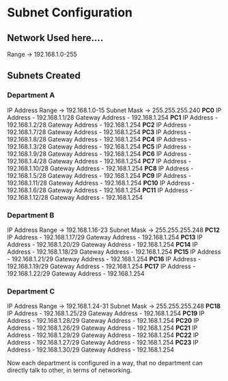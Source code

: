 # Subnet Configuration
## Network Used here....
Range -> 192.168.1.0-255
## Subnets Created
### Department A
IP Address Range -> 192.168.1.0-15
Subnet Mask -> 255.255.255.240
**PC0**
IP Address - 192.168.1.1/28
Gateway Address - 192.168.1.254
**PC1**
IP Address - 192.168.1.2/28
Gateway Address - 192.168.1.254
**PC2**
IP Address - 192.168.1.7/28
Gateway Address - 192.168.1.254
**PC3**
IP Address - 192.168.1.8/28
Gateway Address - 192.168.1.254
**PC4**
IP Address - 192.168.1.3/28
Gateway Address - 192.168.1.254
**PC5**
IP Address - 192.168.1.9/28
Gateway Address - 192.168.1.254
**PC6**
IP Address - 192.168.1.4/28
Gateway Address - 192.168.1.254
**PC7**
IP Address - 192.168.1.10/28
Gateway Address - 192.168.1.254
**PC8**
IP Address - 192.168.1.5/28
Gateway Address - 192.168.1.254
**PC9**
IP Address - 192.168.1.11/28
Gateway Address - 192.168.1.254
**PC10**
IP Address - 192.168.1.6/28
Gateway Address - 192.168.1.254
**PC11**
IP Address - 192.168.1.12/28
Gateway Address - 192.168.1.254
### Department B 
IP Address Range -> 192.168.1.16-23
Subnet Mask -> 255.255.255.248
**PC12**
IP Address - 192.168.1.17/29
Gateway Address - 192.168.1.254
**PC13**
IP Address - 192.168.1.20/29
Gateway Address - 192.168.1.254
**PC14**
IP Address - 192.168.1.18/29
Gateway Address - 192.168.1.254
**PC15**
IP Address - 192.168.1.21/29
Gateway Address - 192.168.1.254
**PC16**
IP Address - 192.168.1.19/29
Gateway Address - 192.168.1.254
**PC17**
IP Address - 192.168.1.22/29
Gateway Address - 192.168.1.254
### Department C  
IP Address Range -> 192.168.1.24-31
Subnet Mask -> 255.255.255.248
**PC18**
IP Address - 192.168.1.25/29
Gateway Address - 192.168.1.254
**PC19**
IP Address - 192.168.1.28/29
Gateway Address - 192.168.1.254
**PC20**
IP Address - 192.168.1.26/29
Gateway Address - 192.168.1.254
**PC21**
IP Address - 192.168.1.29/29
Gateway Address - 192.168.1.254
**PC22**
IP Address - 192.168.1.27/29
Gateway Address - 192.168.1.254
**PC23**
IP Address - 192.168.1.30/29
Gateway Address - 192.168.1.254


Now each department is configured in a way, that no department can directly talk to other, in terms of networking.